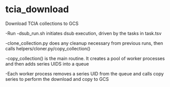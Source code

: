 # tcia_download
Download TCIA collections to GCS

-Run 
-dsub_run.sh initiates dsub execution, driven by the tasks in task.tsv

-clone_collection.py does any cleanup necessary from previous runs, then calls helpers/cloner.py/copy_collection()

-copy_collection() is the main routine. It creates a pool of worker processes and then adds series UIDS into a queue

-Each worker process removes a series UID from the queue and calls copy series to perform the download and copy to GCS
